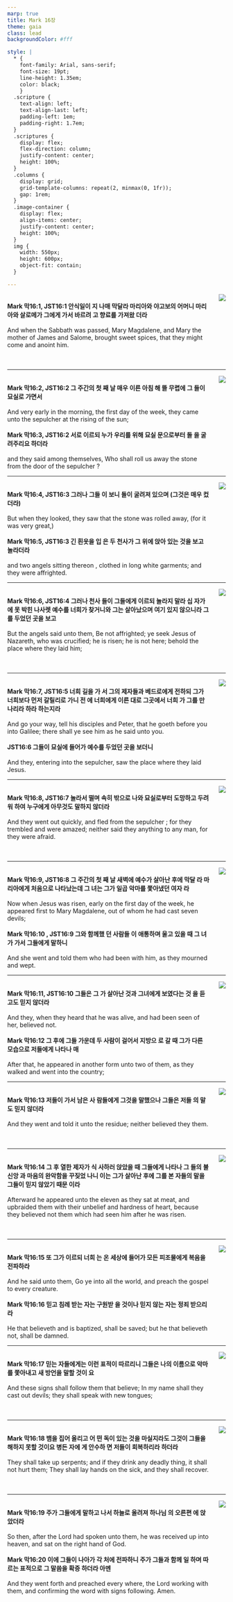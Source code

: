 ```yaml
---
marp: true
title: Mark 16장
theme: gaia
class: lead
backgroundColor: #fff

style: |
  * {
    font-family: Arial, sans-serif;
    font-size: 19pt;
    line-height: 1.35em;
    color: black;
    }
  .scripture {
    text-align: left;
    text-align-last: left;
    padding-left: 1em;
    padding-right: 1.7em;
  }
  .scriptures {
    display: flex;
    flex-direction: column;
    justify-content: center;
    height: 100%;
  }
  .columns {
    display: grid;
    grid-template-columns: repeat(2, minmax(0, 1fr));
    gap: 1rem;
  }
  .image-container {
    display: flex;
    align-items: center;
    justify-content: center;
    height: 100%;
  }
  img {
    width: 550px;
    height: 600px;
    object-fit: contain;
  }

---
```


<div class="columns">
  <div class="scriptures">
    <br>
    <div class="scripture">
      <b>Mark 막16:1, JST16:1 안식일이 지 나매 막달라 마리아와 야고보의 어머니 마리아와 살로메가 그에게 가서 바르려 고 향료를 가져왔 더라 
      </b>
    </div>
    <br>
    <div class="scripture">And when the Sabbath was passed, Mary Magdalene, and Mary the mother of James and Salome, brought sweet spices, that they might come and anoint him. 
    </div>
    <br>
    <div class="scripture">
      <b>
      </b>
    </div>
    <br>
    <div class="scripture">
    </div>         
  </div>
  <div class="image-container">
    <img src='../../pictures/picture_27.jpg'>
  </div>
</div>

---

<div class="columns">
  <div class="scriptures">
    <br>
    <div class="scripture">
      <b>Mark 막16:2, JST16:2 그 주간의 첫 째 날 매우 이른 아침 해 뜰 무렵에 그 들이 묘실로 가면서 
      </b>
    </div>
    <br>
    <div class="scripture">And very early in the morning, the first day of the week, they came unto the sepulcher at the rising of the sun; 
    </div>
    <br>
    <div class="scripture">
      <b>Mark 막16:3, JST16:2 서로 이르되 누가 우리를 위해 묘실 문으로부터 돌 을 굴려주리요 하더라 
      </b>
    </div>
    <br>
    <div class="scripture">and they said among themselves, Who shall roll us away the stone from the door of the sepulcher ? 
    </div>         
  </div>
  <div class="image-container">
    <img src='../../pictures/picture_167.jpg'>
  </div>
</div>

---

<div class="columns">
  <div class="scriptures">
    <br>
    <div class="scripture">
      <b>Mark 막16:4, JST16:3 그러나 그들 이 보니 돌이 굴려져 있으며 (그것은 매우 컸더라) 
      </b>
    </div>
    <br>
    <div class="scripture">But when they looked, they saw that the stone was rolled away, (for it was very great,) 
    </div>
    <br>
    <div class="scripture">
      <b>Mark 막16:5, JST16:3 긴 흰옷을 입 은 두 천사가 그 위에 앉아 있는 것을 보고 놀라더라 
      </b>
    </div>
    <br>
    <div class="scripture">and two angels sitting thereon , clothed in long white garments; and they were affrighted. 
    </div>         
  </div>
  <div class="image-container">
    <img src='../../pictures/picture_178.jpg'>
  </div>
</div>

---

<div class="columns">
  <div class="scriptures">
    <br>
    <div class="scripture">
      <b>Mark 막16:6, JST16:4 그러나 천사 들이 그들에게 이르되 놀라지 말라 십 자가에 못 박힌 나사렛 예수를 너희가 찾거니와 그는 살아났으며 여기 있지 않으니라 그를 두었던 곳을 보고 
      </b>
    </div>
    <br>
    <div class="scripture">But the angels said unto them, Be not affrighted; ye seek Jesus of Nazareth, who was crucified; he is risen; he is not here; behold the place where they laid him; 
    </div>
    <br>
    <div class="scripture">
      <b>
      </b>
    </div>
    <br>
    <div class="scripture">
    </div>         
  </div>
  <div class="image-container">
    <img src='../../pictures/picture_96.jpg'>
  </div>
</div>

---

<div class="columns">
  <div class="scriptures">
    <br>
    <div class="scripture">
      <b>Mark 막16:7, JST16:5 너희 길을 가 서 그의 제자들과 베드로에게 전하되 그가 너희보다 먼저 갈릴리로 가니 전 에 너희에게 이른 대로 그곳에서 너희 가 그를 만나리라 하라 하는지라 
      </b>
    </div>
    <br>
    <div class="scripture">And go your way, tell his disciples and Peter, that he goeth before you into Galilee; there shall ye see him as he said unto you. 
    </div>
    <br>
    <div class="scripture">
      <b>JST16:6 그들이 묘실에 들어가 예수를 두었던 곳을 보더니 
      </b>
    </div>
    <br>
    <div class="scripture">And they, entering into the sepulcher, saw the place where they laid Jesus. 
    </div>         
  </div>
  <div class="image-container">
    <img src='../../pictures/picture_177.jpg'>
  </div>
</div>

---

<div class="columns">
  <div class="scriptures">
    <br>
    <div class="scripture">
      <b>Mark 막16:8, JST16:7 놀라서 떨며 속히 밖으로 나와 묘실로부터 도망하고 두려워 하여 누구에게 아무것도 말하지 않더라 
      </b>
    </div>
    <br>
    <div class="scripture">And they went out quickly, and fled from the sepulcher ; for they trembled and were amazed; neither said they anything to any man, for they were afraid. 
    </div>
    <br>
    <div class="scripture">
      <b>
      </b>
    </div>
    <br>
    <div class="scripture">
    </div>         
  </div>
  <div class="image-container">
    <img src='../../pictures/picture_98.jpg'>
  </div>
</div>

---

<div class="columns">
  <div class="scriptures">
    <br>
    <div class="scripture">
      <b>Mark 막16:9, JST16:8 그 주간의 첫 째 날 새벽에 예수가 살아난 후에 막달 라 마리아에게 처음으로 나타났는데 그 녀는 그가 일곱 악마를 쫓아냈던 여자 라 
      </b>
    </div>
    <br>
    <div class="scripture">Now when Jesus was risen, early on the first day of the week, he appeared first to Mary Magdalene, out of whom he had cast seven devils; 
    </div>
    <br>
    <div class="scripture">
      <b>Mark 막16:10 , JST16:9 그와 함께했 던 사람들 이 애통하며 울고 있을 때 그 녀가 가서 그들에게 말하니 
      </b>
    </div>
    <br>
    <div class="scripture">And she went and told them who had been with him, as they mourned and wept. 
    </div>         
  </div>
  <div class="image-container">
    <img src='../../pictures/picture_79.jpg'>
  </div>
</div>

---

<div class="columns">
  <div class="scriptures">
    <br>
    <div class="scripture">
      <b>Mark 막16:11, JST16:10 그들은 그 가 살아난 것과 그녀에게 보였다는 것 을 듣고도 믿지 않더라 
      </b>
    </div>
    <br>
    <div class="scripture">And they, when they heard that he was alive, and had been seen of her, believed not. 
    </div>
    <br>
    <div class="scripture">
      <b>Mark 막16:12 그 후에 그들 가운데 두 사람이 걸어서 지방으 로 갈 때 그가 다른 모습으로 저들에게 나타나 매 
      </b>
    </div>
    <br>
    <div class="scripture">After that, he appeared in another form unto two of them, as they walked and went into the country; 
    </div>         
  </div>
  <div class="image-container">
    <img src='../../pictures/picture_143.jpg'>
  </div>
</div>

---

<div class="columns">
  <div class="scriptures">
    <br>
    <div class="scripture">
      <b>Mark 막16:13 저들이 가서 남은 사 람들에게 그것을 말했으나 그들은 저들 의 말도 믿지 않더라 
      </b>
    </div>
    <br>
    <div class="scripture">And they went and told it unto the residue; neither believed they them. 
    </div>
    <br>
    <div class="scripture">
      <b>
      </b>
    </div>
    <br>
    <div class="scripture">
    </div>         
  </div>
  <div class="image-container">
    <img src='../../pictures/picture_46.jpg'>
  </div>
</div>

---

<div class="columns">
  <div class="scriptures">
    <br>
    <div class="scripture">
      <b>Mark 막16:14 그 후 열한 제자가 식 사하러 앉았을 때 그들에게 나타나 그 들의 불신앙 과 마음의 완악함을 꾸짖었 나니 이는 그가 살아난 후에 그를 본 자들의 말을 그들이 믿지 않았기 때문 이라 
      </b>
    </div>
    <br>
    <div class="scripture">Afterward he appeared unto the eleven as they sat at meat, and upbraided them with their unbelief and hardness of heart, because they believed not them which had seen him after he was risen. 
    </div>
    <br>
    <div class="scripture">
      <b>
      </b>
    </div>
    <br>
    <div class="scripture">
    </div>         
  </div>
  <div class="image-container">
    <img src='../../pictures/picture_2.jpg'>
  </div>
</div>

---

<div class="columns">
  <div class="scriptures">
    <br>
    <div class="scripture">
      <b>Mark 막16:15 또 그가 이르되 너희 는 온 세상에 들어가 모든 피조물에게 복음을 전파하라 
      </b>
    </div>
    <br>
    <div class="scripture">And he said unto them, Go ye into all the world, and preach the gospel to every creature. 
    </div>
    <br>
    <div class="scripture">
      <b>Mark 막16:16 믿고 침례 받는 자는 구원받 을 것이나 믿지 않는 자는 정죄 받으리라 
      </b>
    </div>
    <br>
    <div class="scripture">He that believeth and is baptized, shall be saved; but he that believeth not, shall be damned. 
    </div>         
  </div>
  <div class="image-container">
    <img src='../../pictures/picture_39.jpg'>
  </div>
</div>

---

<div class="columns">
  <div class="scriptures">
    <br>
    <div class="scripture">
      <b>Mark 막16:17 믿는 자들에게는 이런 표적이 따르리니 그들은 나의 이름으로 악마를 쫓아내고 새 방언을 말할 것이 요 
      </b>
    </div>
    <br>
    <div class="scripture">And these signs shall follow them that believe; In my name shall they cast out devils; they shall speak with new tongues; 
    </div>
    <br>
    <div class="scripture">
      <b>
      </b>
    </div>
    <br>
    <div class="scripture">
    </div>         
  </div>
  <div class="image-container">
    <img src='../../pictures/picture_108.jpg'>
  </div>
</div>

---

<div class="columns">
  <div class="scriptures">
    <br>
    <div class="scripture">
      <b>Mark 막16:18 뱀을 집어 올리고 어 떤 독이 있는 것을 마실지라도 그것이 그들을 해하지 못할 것이요 병든 자에 게 안수하 면 저들이 회복하리라 하더라 
      </b>
    </div>
    <br>
    <div class="scripture">They shall take up serpents; and if they drink any deadly thing, it shall not hurt them; They shall lay hands on the sick, and they shall recover. 
    </div>
    <br>
    <div class="scripture">
      <b>
      </b>
    </div>
    <br>
    <div class="scripture">
    </div>         
  </div>
  <div class="image-container">
    <img src='../../pictures/picture_51.jpg'>
  </div>
</div>

---

<div class="columns">
  <div class="scriptures">
    <br>
    <div class="scripture">
      <b>Mark 막16:19 주가 그들에게 말하고 나서 하늘로 올려져 하나님 의 오른편 에 앉았더라 
      </b>
    </div>
    <br>
    <div class="scripture">So then, after the Lord had spoken unto them, he was received up into heaven, and sat on the right hand of God. 
    </div>
    <br>
    <div class="scripture">
      <b>Mark 막16:20 이에 그들이 나아가 각 처에 전파하니 주가 그들과 함께 일 하며 따르는 표적으로 그 말씀을 확증 하더라 아멘 
      </b>
    </div>
    <br>
    <div class="scripture">And they went forth and preached every where, the Lord working with them, and confirming the word with signs following. Amen.
    </div>         
  </div>
  <div class="image-container">
    <img src='../../pictures/picture_119.jpg'>
  </div>
</div>

